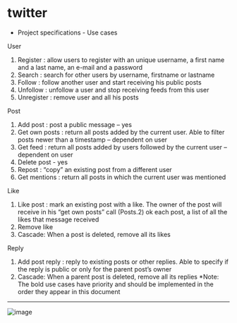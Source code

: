 # twitter

- Project specifications -
Use cases 
 
 User 
1. Register : allow users to register with an unique username, a first name and a last name, an e-mail and a password 
2. Search : search for other users by username, firstname or lastname
3. Follow : follow another user and start receiving his public posts
4. Unfollow : unfollow a user and stop receiving feeds from this user 
5. Unregister : remove user and all his posts 

  Post 
1. Add post : post a public message – yes
2. Get own posts : return all posts added by the current user. Able to filter posts newer than a timestamp – dependent on user
3. Get feed : return all posts added by users followed by the current user  – dependent on user
4. Delete post - yes
5. Repost : “copy” an existing post from a different user 
6. Get mentions : return all posts in which the current user was mentioned 


 Like 
1. Like post : mark an existing post with a like. The owner of the post will receive in his  “get own posts” call (Posts.2) ok each post, a list of all the likes that message received 
2. Remove like 
3. Cascade: When a post is deleted, remove all its likes 
 
 Reply
1. Add post reply : reply to existing posts or other replies. Able to specify if the reply is public or only for the parent post’s owner 
2. Cascade: When a parent post is deleted, remove all its replies 
*Note: The bold use cases have priority and should be implemented in the order they appear in  this document  

--------------------------------------------------------------------------------------------------------------------------------------------------------------------
![image](https://user-images.githubusercontent.com/93082736/235606106-060f289f-2ce3-4dde-85da-74fe9aaf08b5.png)
